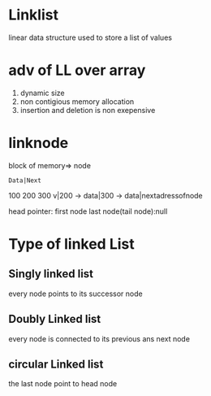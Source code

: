 # Linklist
linear data structure used to store a list of values

# adv of LL over array
1. dynamic size
2. non contigious memory allocation
3. insertion and deletion is non exepensive


# linknode
 block of memory=> node
 

    Data|Next

100            200           300
v|200  ->   data|300  ->     data|nextadressofnode

head pointer: first node
last node(tail node):null

# Type of linked List
## Singly linked list
every node points to its successor node
## Doubly Linked list
every node is connected to its previous ans next node
## circular Linked list
the last node point to head node





